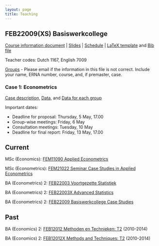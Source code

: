 ```yaml
---
layout: page
title: Teaching
---
```


FEB22009(XS) Basiswerkcollege
-----
[Course information document](/Basisweco/FEB22009_Course_information.pdf) | [Slides](/Basisweco/FEB22009_slides.pdf) |
[Schedule](/Basisweco/Schedule_basiswerkcollege.pdf) | [LaTeX template](/Basisweco/Basisweco_template.tex) and [Bib file](/Basisweco/Basisweco.bib)

Teacher codes: Dutch 1167, English 7009

[Groups](/Basisweco/Groups1.txt) - Please email if the information in this file is not correct. Include your name, ERNA number, course, and, if premaster, case.

### Case 1: Econometrics

[Case description](/Basisweco/Case_1_description.pdf), [Data](/Basisweco/UK_house_prices.xls), and [Data for each group](/Basisweco/Group_data.xls)

Important dates: 

* Deadline for proposal: Thursday, 5 May, 17.00
* Group-wise meetings: Friday, 6 May
* Consultation meetings: Tuesday, 10 May
* Deadline for final report: Friday, 13 May, 17.00
 
Current
------

MSc (Economics): [FEM11090 Applied Econometrics](https://courses.eur.nl/#/2015-2016/detail/FEM11090)

MSc (Econometrics): [FEM21022 Seminar Case Studies in Applied Econometrics](https://courses.eur.nl/#/2015-2016/detail/FEM21022)

BA (Econometrics) 2: [FEB22003 Voortgezette Statistiek](https://courses.eur.nl/#/2014-2015/detail/FEB22003)

BA (Econometrics) 2: [FEB22003X Advanced Statistics](https://courses.eur.nl/#/2014-2015/detail/FEB22003X)

BA (Econometrics) 2: [FEB22009 Basiswerkcollege Case Studies](https://courses.eur.nl/#/2014-2015/detail/FEB22009)



Past
----

BA (Economics) 2: [FEB12012 Methoden en Technieken: T2](http://ese.sin-online.nl/studiegids/history.html?action2=show_course&course=FEB12012-13) (2010-2014)

BA (Economics) 2: [FEB12012X Methods and Techniques: T2](http://ese.sin-online.nl/studiegids/history.html?action2=show_course&course=FEB12012X-13) (2010-2014)

